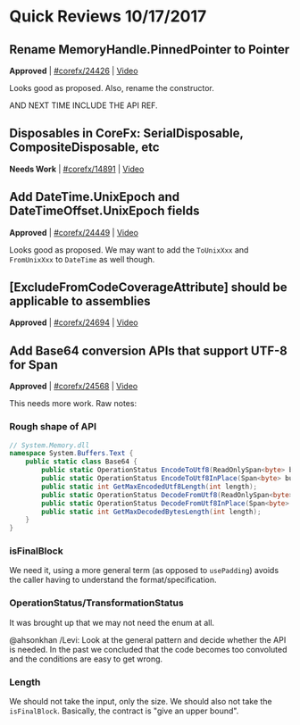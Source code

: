 # Quick Reviews 10/17/2017

## Rename MemoryHandle.PinnedPointer to Pointer

**Approved** | [#corefx/24426](https://github.com/dotnet/corefx/issues/24426#issuecomment-337305000) | [Video](https://www.youtube.com/watch?v=BEBq3__WfDc&t=0h0m0s)

Looks good as proposed. Also, rename the constructor.

AND NEXT TIME INCLUDE THE API REF.
## Disposables in CoreFx: SerialDisposable, CompositeDisposable, etc

**Needs Work** | [#corefx/14891](https://github.com/dotnet/corefx/issues/14891) | [Video](https://www.youtube.com/watch?v=BEBq3__WfDc&t=0h18m8s)

## Add DateTime.UnixEpoch and DateTimeOffset.UnixEpoch fields

**Approved** | [#corefx/24449](https://github.com/dotnet/corefx/issues/24449#issuecomment-337315763) | [Video](https://www.youtube.com/watch?v=BEBq3__WfDc&t=0h40m23s)

Looks good as proposed. We may want to add the `ToUnixXxx` and `FromUnixXxx` to `DateTime` as well though.
## [ExcludeFromCodeCoverageAttribute] should be applicable to assemblies

**Approved** | [#corefx/24694](https://github.com/dotnet/corefx/issues/24694) | [Video](https://www.youtube.com/watch?v=BEBq3__WfDc&t=0h51m47s)

## Add Base64 conversion APIs that support UTF-8 for Span<T> 

**Approved** | [#corefx/24568](https://github.com/dotnet/corefx/issues/24568#issuecomment-337334707) | [Video](https://www.youtube.com/watch?v=BEBq3__WfDc&t=1h49m6s)

This needs more work. Raw notes:

### Rough shape of API

```C#
// System.Memory.dll
namespace System.Buffers.Text {
    public static class Base64 {
        public static OperationStatus EncodeToUtf8(ReadOnlySpan<byte> bytes, Span<byte> utf8, out int consumed, out int written, bool isFinalBlock = true);
        public static OperationStatus EncodeToUtf8InPlace(Span<byte> buffer, int bytesLength, out int written, bool isFinalBlock = true);
        public static int GetMaxEncodedUtf8Length(int length);
        public static OperationStatus DecodeFromUtf8(ReadOnlySpan<byte> utf8, Span<byte> bytes, out int consumed, out int written, bool isFinalBlock = true);
        public static OperationStatus DecodeFromUtf8InPlace(Span<byte> buffer, out int consumed, out int written, bool isFinalBlock = true);
        public static int GetMaxDecodedBytesLength(int length);
    }
}
```

### isFinalBlock

We need it, using a more general term (as opposed to `usePadding`) avoids the caller having to understand the format/specification.

### OperationStatus/TransformationStatus

It was brought up that we may not need the enum at all.

@ahsonkhan /Levi: Look at the general pattern and decide whether the API is needed. In the past we concluded that the code becomes too convoluted and the conditions are easy to get wrong.

### Length

We should not take the input, only the size. We should also not take the `isFinalBlock`. Basically, the contract is "give an upper bound".


